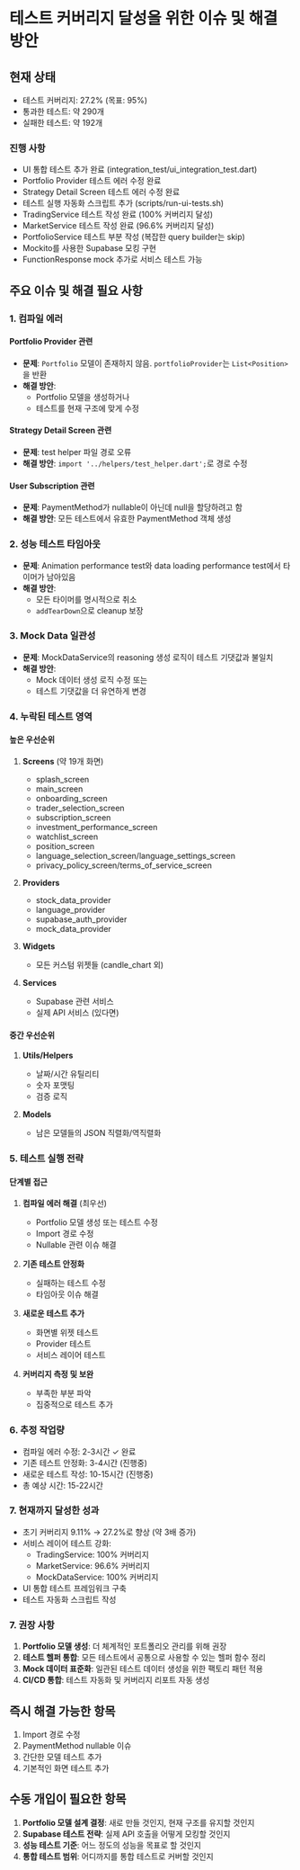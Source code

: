 # 테스트 커버리지 달성을 위한 이슈 및 해결 방안

## 현재 상태
- 테스트 커버리지: 27.2% (목표: 95%)
- 통과한 테스트: 약 290개
- 실패한 테스트: 약 192개

### 진행 사항
- UI 통합 테스트 추가 완료 (integration_test/ui_integration_test.dart)
- Portfolio Provider 테스트 에러 수정 완료
- Strategy Detail Screen 테스트 에러 수정 완료
- 테스트 실행 자동화 스크립트 추가 (scripts/run-ui-tests.sh)
- TradingService 테스트 작성 완료 (100% 커버리지 달성)
- MarketService 테스트 작성 완료 (96.6% 커버리지 달성)
- PortfolioService 테스트 부분 작성 (복잡한 query builder는 skip)
- Mockito를 사용한 Supabase 모킹 구현
- FunctionResponse mock 추가로 서비스 테스트 가능

## 주요 이슈 및 해결 필요 사항

### 1. 컴파일 에러

#### Portfolio Provider 관련
- **문제**: `Portfolio` 모델이 존재하지 않음. `portfolioProvider`는 `List<Position>`을 반환
- **해결 방안**: 
  - Portfolio 모델을 생성하거나
  - 테스트를 현재 구조에 맞게 수정

#### Strategy Detail Screen 관련
- **문제**: test helper 파일 경로 오류
- **해결 방안**: `import '../helpers/test_helper.dart';`로 경로 수정

#### User Subscription 관련
- **문제**: PaymentMethod가 nullable이 아닌데 null을 할당하려고 함
- **해결 방안**: 모든 테스트에서 유효한 PaymentMethod 객체 생성

### 2. 성능 테스트 타임아웃
- **문제**: Animation performance test와 data loading performance test에서 타이머가 남아있음
- **해결 방안**: 
  - 모든 타이머를 명시적으로 취소
  - `addTearDown`으로 cleanup 보장

### 3. Mock Data 일관성
- **문제**: MockDataService의 reasoning 생성 로직이 테스트 기댓값과 불일치
- **해결 방안**: 
  - Mock 데이터 생성 로직 수정 또는
  - 테스트 기댓값을 더 유연하게 변경

### 4. 누락된 테스트 영역

#### 높은 우선순위
1. **Screens** (약 19개 화면)
   - splash_screen
   - main_screen
   - onboarding_screen
   - trader_selection_screen
   - subscription_screen
   - investment_performance_screen
   - watchlist_screen
   - position_screen
   - language_selection_screen/language_settings_screen
   - privacy_policy_screen/terms_of_service_screen

2. **Providers** 
   - stock_data_provider
   - language_provider
   - supabase_auth_provider
   - mock_data_provider

3. **Widgets**
   - 모든 커스텀 위젯들 (candle_chart 외)

4. **Services**
   - Supabase 관련 서비스
   - 실제 API 서비스 (있다면)

#### 중간 우선순위
1. **Utils/Helpers**
   - 날짜/시간 유틸리티
   - 숫자 포맷팅
   - 검증 로직

2. **Models**
   - 남은 모델들의 JSON 직렬화/역직렬화

### 5. 테스트 실행 전략

#### 단계별 접근
1. **컴파일 에러 해결** (최우선)
   - Portfolio 모델 생성 또는 테스트 수정
   - Import 경로 수정
   - Nullable 관련 이슈 해결

2. **기존 테스트 안정화**
   - 실패하는 테스트 수정
   - 타임아웃 이슈 해결

3. **새로운 테스트 추가**
   - 화면별 위젯 테스트
   - Provider 테스트
   - 서비스 레이어 테스트

4. **커버리지 측정 및 보완**
   - 부족한 부분 파악
   - 집중적으로 테스트 추가

### 6. 추정 작업량
- 컴파일 에러 수정: 2-3시간 ✓ 완료
- 기존 테스트 안정화: 3-4시간 (진행중)
- 새로운 테스트 작성: 10-15시간 (진행중)
- 총 예상 시간: 15-22시간

### 7. 현재까지 달성한 성과
- 초기 커버리지 9.11% → 27.2%로 향상 (약 3배 증가)
- 서비스 레이어 테스트 강화:
  - TradingService: 100% 커버리지
  - MarketService: 96.6% 커버리지
  - MockDataService: 100% 커버리지
- UI 통합 테스트 프레임워크 구축
- 테스트 자동화 스크립트 작성

### 7. 권장 사항
1. **Portfolio 모델 생성**: 더 체계적인 포트폴리오 관리를 위해 권장
2. **테스트 헬퍼 통합**: 모든 테스트에서 공통으로 사용할 수 있는 헬퍼 함수 정리
3. **Mock 데이터 표준화**: 일관된 테스트 데이터 생성을 위한 팩토리 패턴 적용
4. **CI/CD 통합**: 테스트 자동화 및 커버리지 리포트 자동 생성

## 즉시 해결 가능한 항목
1. Import 경로 수정
2. PaymentMethod nullable 이슈
3. 간단한 모델 테스트 추가
4. 기본적인 화면 테스트 추가

## 수동 개입이 필요한 항목
1. **Portfolio 모델 설계 결정**: 새로 만들 것인지, 현재 구조를 유지할 것인지
2. **Supabase 테스트 전략**: 실제 API 호출을 어떻게 모킹할 것인지
3. **성능 테스트 기준**: 어느 정도의 성능을 목표로 할 것인지
4. **통합 테스트 범위**: 어디까지를 통합 테스트로 커버할 것인지